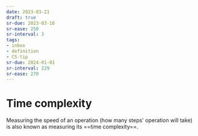 ```yaml
---
date: 2023-03-21
draft: true
sr-due: 2023-03-16
sr-ease: 250
sr-interval: 3
tags:
- inbox
- definition
- CS-tip
sr-due: 2024-01-01
sr-interval: 229
sr-ease: 270
---
```


# Time complexity

Measuring the speed of an operation (how many steps' operation will take) is also
known as measuring its ==time complexity==.
<!--SR:!2023-04-16,3,250-->
